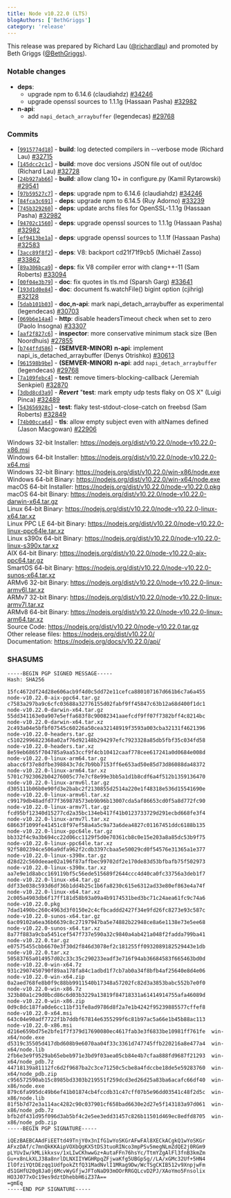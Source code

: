 ```yaml
---
title: Node v10.22.0 (LTS)
blogAuthors: ['BethGriggs']
category: 'release'
---
```


This release was prepared by Richard Lau ([@richardlau](https://github.com/richardlau)) and promoted by Beth Griggs ([@BethGriggs](https://github.com/bethgriggs)).

### Notable changes

* **deps**:
  * upgrade npm to 6.14.6 (claudiahdz) [#34246](https://github.com/nodejs/node/pull/34246)
  * upgrade openssl sources to 1.1.1g (Hassaan Pasha) [#32982](https://github.com/nodejs/node/pull/32982)
* **n-api**:
  * add `napi_detach_arraybuffer` (legendecas) [#29768](https://github.com/nodejs/node/pull/29768)

### Commits

* [[`9915774d18`](https://github.com/nodejs/node/commit/9915774d18)] - **build**: log detected compilers in --verbose mode (Richard Lau) [#32715](https://github.com/nodejs/node/pull/32715)
* [[`145dcc2c1c`](https://github.com/nodejs/node/commit/145dcc2c1c)] - **build**: move doc versions JSON file out of out/doc (Richard Lau) [#32728](https://github.com/nodejs/node/pull/32728)
* [[`24b927ab66`](https://github.com/nodejs/node/commit/24b927ab66)] - **build**: allow clang 10+ in configure.py (Kamil Rytarowski) [#29541](https://github.com/nodejs/node/pull/29541)
* [[`97b59527c7`](https://github.com/nodejs/node/commit/97b59527c7)] - **deps**: upgrade npm to 6.14.6 (claudiahdz) [#34246](https://github.com/nodejs/node/pull/34246)
* [[`84fca3c691`](https://github.com/nodejs/node/commit/84fca3c691)] - **deps**: upgrade npm to 6.14.5 (Ruy Adorno) [#33239](https://github.com/nodejs/node/pull/33239)
* [[`745b329260`](https://github.com/nodejs/node/commit/745b329260)] - **deps**: update archs files for OpenSSL-1.1.1g (Hassaan Pasha) [#32982](https://github.com/nodejs/node/pull/32982)
* [[`94702c1560`](https://github.com/nodejs/node/commit/94702c1560)] - **deps**: upgrade openssl sources to 1.1.1g (Hassaan Pasha) [#32982](https://github.com/nodejs/node/pull/32982)
* [[`ef9413be1a`](https://github.com/nodejs/node/commit/ef9413be1a)] - **deps**: upgrade openssl sources to 1.1.1f (Hassaan Pasha) [#32583](https://github.com/nodejs/node/pull/32583)
* [[`3acc89f8f2`](https://github.com/nodejs/node/commit/3acc89f8f2)] - **deps**: V8: backport cd21f71f9cb5 (Michaël Zasso) [#33862](https://github.com/nodejs/node/pull/33862)
* [[`89a306bca9`](https://github.com/nodejs/node/commit/89a306bca9)] - **deps**: fix V8 compiler error with clang++-11 (Sam Roberts) [#33094](https://github.com/nodejs/node/pull/33094)
* [[`00f04e3b79`](https://github.com/nodejs/node/commit/00f04e3b79)] - **doc**: fix quotes in tls.md (Sparsh Garg) [#33641](https://github.com/nodejs/node/pull/33641)
* [[`193d1d0e84`](https://github.com/nodejs/node/commit/193d1d0e84)] - **doc**: document fs.watchFile() bigint option (cjihrig) [#32128](https://github.com/nodejs/node/pull/32128)
* [[`5dab101b03`](https://github.com/nodejs/node/commit/5dab101b03)] - **doc,n-api**: mark napi_detach_arraybuffer as experimental (legendecas) [#30703](https://github.com/nodejs/node/pull/30703)
* [[`069b6e14a4`](https://github.com/nodejs/node/commit/069b6e14a4)] - **http**: disable headersTimeout check when set to zero (Paolo Insogna) [#33307](https://github.com/nodejs/node/pull/33307)
* [[`aaf2f827c6`](https://github.com/nodejs/node/commit/aaf2f827c6)] - **inspector**: more conservative minimum stack size (Ben Noordhuis) [#27855](https://github.com/nodejs/node/pull/27855)
* [[`b744ffd586`](https://github.com/nodejs/node/commit/b744ffd586)] - **(SEMVER-MINOR)** **n-api**: implement napi_is_detached_arraybuffer (Denys Otrishko) [#30613](https://github.com/nodejs/node/pull/30613)
* [[`961598b9be`](https://github.com/nodejs/node/commit/961598b9be)] - **(SEMVER-MINOR)** **n-api**: add `napi_detach_arraybuffer` (legendecas) [#29768](https://github.com/nodejs/node/pull/29768)
* [[`7a109febc4`](https://github.com/nodejs/node/commit/7a109febc4)] - **test**: remove timers-blocking-callback (Jeremiah Senkpiel) [#32870](https://github.com/nodejs/node/pull/32870)
* [[`3dbd8cd3a9`](https://github.com/nodejs/node/commit/3dbd8cd3a9)] - ***Revert*** "**test**: mark empty udp tests flaky on OS X" (Luigi Pinca) [#32489](https://github.com/nodejs/node/pull/32489)
* [[`543656928c`](https://github.com/nodejs/node/commit/543656928c)] - **test**: flaky test-stdout-close-catch on freebsd (Sam Roberts) [#32849](https://github.com/nodejs/node/pull/32849)
* [[`74b00cca64`](https://github.com/nodejs/node/commit/74b00cca64)] - **tls**: allow empty subject even with altNames defined (Jason Macgowan) [#22906](https://github.com/nodejs/node/pull/22906)

Windows 32-bit Installer: https://nodejs.org/dist/v10.22.0/node-v10.22.0-x86.msi<br>
Windows 64-bit Installer: https://nodejs.org/dist/v10.22.0/node-v10.22.0-x64.msi<br>
Windows 32-bit Binary: https://nodejs.org/dist/v10.22.0/win-x86/node.exe<br>
Windows 64-bit Binary: https://nodejs.org/dist/v10.22.0/win-x64/node.exe<br>
macOS 64-bit Installer: https://nodejs.org/dist/v10.22.0/node-v10.22.0.pkg<br>
macOS 64-bit Binary: https://nodejs.org/dist/v10.22.0/node-v10.22.0-darwin-x64.tar.gz<br>
Linux 64-bit Binary: https://nodejs.org/dist/v10.22.0/node-v10.22.0-linux-x64.tar.xz<br>
Linux PPC LE 64-bit Binary: https://nodejs.org/dist/v10.22.0/node-v10.22.0-linux-ppc64le.tar.xz<br>
Linux s390x 64-bit Binary: https://nodejs.org/dist/v10.22.0/node-v10.22.0-linux-s390x.tar.xz<br>
AIX 64-bit Binary: https://nodejs.org/dist/v10.22.0/node-v10.22.0-aix-ppc64.tar.gz<br>
SmartOS 64-bit Binary: https://nodejs.org/dist/v10.22.0/node-v10.22.0-sunos-x64.tar.xz<br>
ARMv6 32-bit Binary: https://nodejs.org/dist/v10.22.0/node-v10.22.0-linux-armv6l.tar.xz<br>
ARMv7 32-bit Binary: https://nodejs.org/dist/v10.22.0/node-v10.22.0-linux-armv7l.tar.xz<br>
ARMv8 64-bit Binary: https://nodejs.org/dist/v10.22.0/node-v10.22.0-linux-arm64.tar.xz<br>
Source Code: https://nodejs.org/dist/v10.22.0/node-v10.22.0.tar.gz<br>
Other release files: https://nodejs.org/dist/v10.22.0/<br>
Documentation: https://nodejs.org/docs/v10.22.0/api/

### SHASUMS

```
-----BEGIN PGP SIGNED MESSAGE-----
Hash: SHA256

15fc4672df24d28e606acb9f4d0c5dd72e11cefca880107167d661b6c7a6a455  node-v10.22.0-aix-ppc64.tar.gz
c7583a297ba9c6cfc03688a32776155d02fabf9ff45847c63b12a68d400f1dc1  node-v10.22.0-darwin-x64.tar.gz
55dd341163e0a907e5effa683f8c90082341aaefcdf9ff07f7382bff4c8214bc  node-v10.22.0-darwin-x64.tar.xz
2c493a04e5bfbf07545c60226a50cea32148919f3593a003cba32131f4621396  node-v10.22.0-headers.tar.gz
c51022996822368a02af76d92148b294297efc7923328a85db5fbf35c034fd58  node-v10.22.0-headers.tar.xz
8e59eb6865f704785a9aa53ccf9f4cb10412caaf778cee617241a0d0684e008d  node-v10.22.0-linux-arm64.tar.gz
abacc6f37e8dfbe398843c7dc7b9bb7153ff6e653ad50e85d73d86088da48372  node-v10.22.0-linux-arm64.tar.xz
5701c7923062b04276005c77e7cf8e99e3bb5a1d1b8cdf6a4f512b1359136470  node-v10.22.0-linux-armv6l.tar.gz
d305111b06b0e90fd3e2babc2f2130855d2514a220e1f48318e536d15541690e  node-v10.22.0-linux-armv6l.tar.xz
c99179db48adfd77f369878573eb9b96b13007cda5af86653cd0f5a8d772fc90  node-v10.22.0-linux-armv7l.tar.gz
fcd95bf12340d15277cd2a35bc134eb417f41b0123733729d291ecbd668fe3f4  node-v10.22.0-linux-armv7l.tar.xz
68663f1099fe41451c8f97ef58a4a5c9a73a6dea4827c01167451ddc6188b135  node-v10.22.0-linux-ppc64le.tar.gz
bb332f4c9a3b694cc22d06cc1129f5d0e70361cb8c0e15e203a8a85dc53b9f75  node-v10.22.0-linux-ppc64le.tar.xz
92f5802394ce506a9dfa962f2cdb3397cbaa5e50029cd0f54576e31365a1e377  node-v10.22.0-linux-s390x.tar.gz
d28d22c560deeae02a196f87affbec99702df2e170de83d53bfbafb75f502973  node-v10.22.0-linux-s390x.tar.xz
aa7e9e1d8abcc169119bf5c56ede515689f2644ccc4d40ca0fc33756a3deb1f7  node-v10.22.0-linux-x64.tar.gz
ddf33e038c593d6df36b1dd4b25c1b6fa8230c615e6312ad33e80ef863e4a74f  node-v10.22.0-linux-x64.tar.xz
2c005a4903db6f17ff181d58b93a09a4b9174531bed3bc71c24aea61fc9c74a6  node-v10.22.0.pkg
7dad1490bc260c4963d3f0150e2c4cfbcaddd2427f34e9fd26fc8273e93c587c  node-v10.22.0-sunos-x64.tar.gz
6ac09102a6ea36b6639c8c27197947ba5e74882b22948ce8a6e1138e73e5ee68  node-v10.22.0-sunos-x64.tar.xz
8a77f883a9cba5451cef547f737e590a32c9840a4ab421a048f2fadda799ba41  node-v10.22.0.tar.gz
e07575455cbb6670e3f30d2f846d3078ef2c181255ff0932089182529443e1db  node-v10.22.0.tar.xz
50583765a014957d02c33c35c290233eadf3e716f94ab36684583f665463bd0d  node-v10.22.0-win-x64.7z
931c2907450790f89aa178fa84c1adbd1f7cb7ab0a34f8bfb4af25640e8d4e06  node-v10.22.0-win-x64.zip
0a2aed768fe8b0f9c88bb9911540b17348a57202fc82d3a3853babc552b7e0f0  node-v10.22.0-win-x86.7z
323b80a1c29d0bcd86c6d03b3229a13819f84718331a61414914755afa46089d  node-v10.22.0-win-x86.zip
0d9c8dc187fa0de6cc11bf31fe8ad9786d8f2a7e1b4242f95239885577cffef8  node-v10.22.0-x64.msi
643c04e90adf7722f1b7ddbf67814e6355299f6c81b97ac5a66e1b45b88ac113  node-v10.22.0-x86.msi
d216e659bd75e2bfe1f7f379d17690080ec4617fab3e3f6833be10981ff761fe  win-x64/node.exe
d5319c35505d417dbd608b9e6070aa04f33c3361d747745ffb220216a8e477a4  win-x64/node.lib
2fb6e3e9f9529ab65ebeb971e3bd9f03aea05cb84e4b7cfaa888fd9687f21293  win-x64/node_pdb.7z
44718139a81112fc6d2f9687ba2c3ce71250c5cbe8a4fdccbe18de5e59283760  win-x64/node_pdb.zip
c956572590ab15c8985bd3303b219551f259dcd3ed26d25a83ba6acafc66df40  win-x86/node.exe
879c6fa995dc49b6ef41b01874cb4fccdb31c47cff07b5e96dd03541c48f2d5c  win-x86/node.lib
81f5b7d72e3a114ac4282c90c037901cf658bad6630e2d27e5f143183a97d061  win-x86/node_pdb.7z
bfb2df431d95f096d3ab5bf4c2e5ee3edd31457c826b11501d469ec8edfd8705  win-x86/node_pdb.zip
-----BEGIN PGP SIGNATURE-----

iQEzBAEBCAAdFiEETtd49TnjY0x3nIfG1wYoSKGrAFwFAl8XECkACgkQ1wYoSKGr
AFxzDAf/c7mnQkKKAipVOXbQgKX5tDS3tuoRINco3mpPSv5megNLmZdQE2j0RGm9
pLYUvIw/kMLikkxsv/1xLIwCKhwwGz+AutaFFn76hsYc/TtmYZgAlFl3fnB3kmZm
Gu+x8nLkXLJ38a8nrlDLNXIIYWGHRpqZFjwaKfg5UBGpSg//LA/xGMc32Uf+5HN4
IlOfziYQtDEzqq1UdfpokZtfQ31MadNvlI1MRag9Dw/WcTSgCKIB512v9XnpjwFm
dS1GHfU20g8Ja0j6McvWyGfjwJFToNaD93mOOrRRGQLcvD2PJ/XAoYmo5Fnsolix
HO3J077xOc19es9dztDhebbH6iZ37A==
=gmEq
-----END PGP SIGNATURE-----

```
